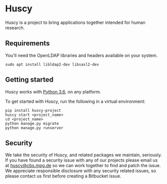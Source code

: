 # Huscy

Huscy is a project to bring applications together intended for human research.

## Requirements

You'll need the OpenLDAP libraries and headers available on your system.

```
sudo apt install libldap2-dev libsasl2-dev
```

## Getting started

Huscy works with [Python 3.6](https://www.python.org/downloads/), on any platform.

To get started with Huscy, run the following in a virtual environment:

```
pip install huscy-project
huscy start <project_name>
cd <project_name>
python manage.py migrate
python manage.py runserver
```

## Security

We take the security of Huscy, and related packages we maintain, seriously. If you have found a security issue with any of our projects please email us at huscy@cbs.mpg.de so we can work together to find and patch the issue. We appreciate responsible disclosure with any security related issues, so please contact us first before creating a Bitbucket issue.
